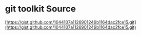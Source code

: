 # git toolkit Source

[https://gist.github.com/1044107a1126901249b1164dac2fce15.git](https://gist.github.com/1044107a1126901249b1164dac2fce15.git)
